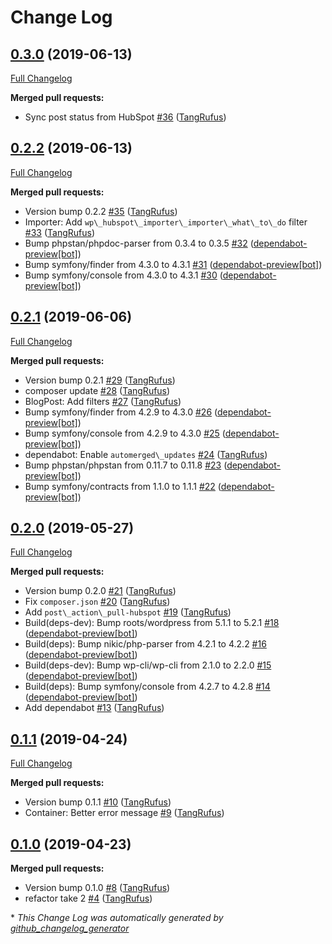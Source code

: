 # Change Log

## [0.3.0](https://github.com/ItinerisLtd/wp-hubspot-importer/tree/0.3.0) (2019-06-13)
[Full Changelog](https://github.com/ItinerisLtd/wp-hubspot-importer/compare/0.2.2...0.3.0)

**Merged pull requests:**

- Sync post status from HubSpot [\#36](https://github.com/ItinerisLtd/wp-hubspot-importer/pull/36) ([TangRufus](https://github.com/TangRufus))

## [0.2.2](https://github.com/ItinerisLtd/wp-hubspot-importer/tree/0.2.2) (2019-06-13)
[Full Changelog](https://github.com/ItinerisLtd/wp-hubspot-importer/compare/0.2.1...0.2.2)

**Merged pull requests:**

- Version bump 0.2.2 [\#35](https://github.com/ItinerisLtd/wp-hubspot-importer/pull/35) ([TangRufus](https://github.com/TangRufus))
- Importer: Add `wp\_hubspot\_importer\_importer\_what\_to\_do` filter [\#33](https://github.com/ItinerisLtd/wp-hubspot-importer/pull/33) ([TangRufus](https://github.com/TangRufus))
- Bump phpstan/phpdoc-parser from 0.3.4 to 0.3.5 [\#32](https://github.com/ItinerisLtd/wp-hubspot-importer/pull/32) ([dependabot-preview[bot]](https://github.com/apps/dependabot-preview))
- Bump symfony/finder from 4.3.0 to 4.3.1 [\#31](https://github.com/ItinerisLtd/wp-hubspot-importer/pull/31) ([dependabot-preview[bot]](https://github.com/apps/dependabot-preview))
- Bump symfony/console from 4.3.0 to 4.3.1 [\#30](https://github.com/ItinerisLtd/wp-hubspot-importer/pull/30) ([dependabot-preview[bot]](https://github.com/apps/dependabot-preview))

## [0.2.1](https://github.com/ItinerisLtd/wp-hubspot-importer/tree/0.2.1) (2019-06-06)
[Full Changelog](https://github.com/ItinerisLtd/wp-hubspot-importer/compare/0.2.0...0.2.1)

**Merged pull requests:**

- Version bump 0.2.1 [\#29](https://github.com/ItinerisLtd/wp-hubspot-importer/pull/29) ([TangRufus](https://github.com/TangRufus))
- composer update [\#28](https://github.com/ItinerisLtd/wp-hubspot-importer/pull/28) ([TangRufus](https://github.com/TangRufus))
- BlogPost: Add filters [\#27](https://github.com/ItinerisLtd/wp-hubspot-importer/pull/27) ([TangRufus](https://github.com/TangRufus))
- Bump symfony/finder from 4.2.9 to 4.3.0 [\#26](https://github.com/ItinerisLtd/wp-hubspot-importer/pull/26) ([dependabot-preview[bot]](https://github.com/apps/dependabot-preview))
- Bump symfony/console from 4.2.9 to 4.3.0 [\#25](https://github.com/ItinerisLtd/wp-hubspot-importer/pull/25) ([dependabot-preview[bot]](https://github.com/apps/dependabot-preview))
- dependabot: Enable `automerged\_updates` [\#24](https://github.com/ItinerisLtd/wp-hubspot-importer/pull/24) ([TangRufus](https://github.com/TangRufus))
- Bump phpstan/phpstan from 0.11.7 to 0.11.8 [\#23](https://github.com/ItinerisLtd/wp-hubspot-importer/pull/23) ([dependabot-preview[bot]](https://github.com/apps/dependabot-preview))
- Bump symfony/contracts from 1.1.0 to 1.1.1 [\#22](https://github.com/ItinerisLtd/wp-hubspot-importer/pull/22) ([dependabot-preview[bot]](https://github.com/apps/dependabot-preview))

## [0.2.0](https://github.com/ItinerisLtd/wp-hubspot-importer/tree/0.2.0) (2019-05-27)
[Full Changelog](https://github.com/ItinerisLtd/wp-hubspot-importer/compare/0.1.1...0.2.0)

**Merged pull requests:**

- Version bump 0.2.0 [\#21](https://github.com/ItinerisLtd/wp-hubspot-importer/pull/21) ([TangRufus](https://github.com/TangRufus))
- Fix `composer.json` [\#20](https://github.com/ItinerisLtd/wp-hubspot-importer/pull/20) ([TangRufus](https://github.com/TangRufus))
- Add `post\_action\_pull-hubspot` [\#19](https://github.com/ItinerisLtd/wp-hubspot-importer/pull/19) ([TangRufus](https://github.com/TangRufus))
- Build\(deps-dev\): Bump roots/wordpress from 5.1.1 to 5.2.1 [\#18](https://github.com/ItinerisLtd/wp-hubspot-importer/pull/18) ([dependabot-preview[bot]](https://github.com/apps/dependabot-preview))
- Build\(deps\): Bump nikic/php-parser from 4.2.1 to 4.2.2 [\#16](https://github.com/ItinerisLtd/wp-hubspot-importer/pull/16) ([dependabot-preview[bot]](https://github.com/apps/dependabot-preview))
- Build\(deps-dev\): Bump wp-cli/wp-cli from 2.1.0 to 2.2.0 [\#15](https://github.com/ItinerisLtd/wp-hubspot-importer/pull/15) ([dependabot-preview[bot]](https://github.com/apps/dependabot-preview))
- Build\(deps\): Bump symfony/console from 4.2.7 to 4.2.8 [\#14](https://github.com/ItinerisLtd/wp-hubspot-importer/pull/14) ([dependabot-preview[bot]](https://github.com/apps/dependabot-preview))
- Add dependabot [\#13](https://github.com/ItinerisLtd/wp-hubspot-importer/pull/13) ([TangRufus](https://github.com/TangRufus))

## [0.1.1](https://github.com/ItinerisLtd/wp-hubspot-importer/tree/0.1.1) (2019-04-24)
[Full Changelog](https://github.com/ItinerisLtd/wp-hubspot-importer/compare/0.1.0...0.1.1)

**Merged pull requests:**

- Version bump 0.1.1 [\#10](https://github.com/ItinerisLtd/wp-hubspot-importer/pull/10) ([TangRufus](https://github.com/TangRufus))
- Container: Better error message [\#9](https://github.com/ItinerisLtd/wp-hubspot-importer/pull/9) ([TangRufus](https://github.com/TangRufus))

## [0.1.0](https://github.com/ItinerisLtd/wp-hubspot-importer/tree/0.1.0) (2019-04-23)
**Merged pull requests:**

- Version bump 0.1.0 [\#8](https://github.com/ItinerisLtd/wp-hubspot-importer/pull/8) ([TangRufus](https://github.com/TangRufus))
- refactor take 2 [\#4](https://github.com/ItinerisLtd/wp-hubspot-importer/pull/4) ([TangRufus](https://github.com/TangRufus))



\* *This Change Log was automatically generated by [github_changelog_generator](https://github.com/skywinder/Github-Changelog-Generator)*